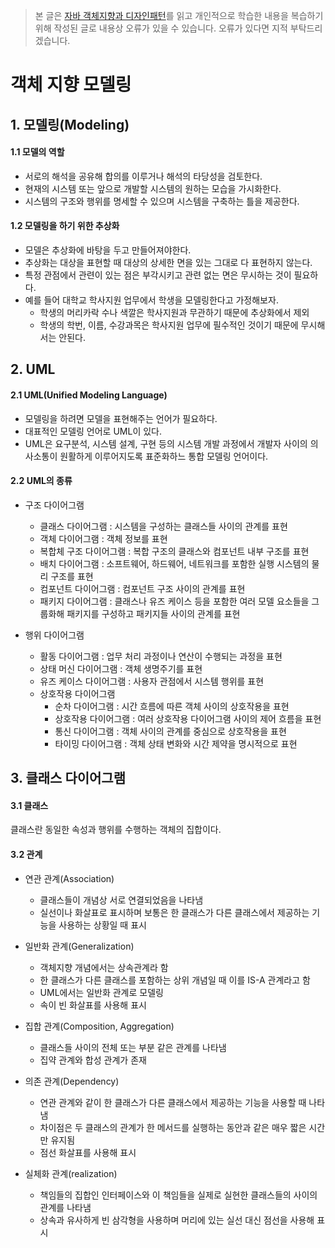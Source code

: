 > 본 글은 [자바 객체지향과 디자인패턴](https://book.naver.com/bookdb/book_detail.nhn?bid=7467601)를
읽고 개인적으로 학습한 내용을 복습하기 위해 작성된 글로 내용상 오류가 있을 수 있습니다.
오류가 있다면 지적 부탁드리겠습니다.

# 객체 지향 모델링

## 1. 모델링(Modeling)

#### 1.1 모델의 역할

- 서로의 해석을 공유해 합의를 이루거나 해석의 타당성을 검토한다.
- 현재의 시스템 또는 앞으로 개발할 시스템의 원하는 모습을 가시화한다.
- 시스템의 구조와 행위를 명세할 수 있으며 시스템을 구축하는 틀을 제공한다.

#### 1.2 모델링을 하기 위한 추상화

- 모델은 추상화에 바탕을 두고 만들어져야한다.
- 추상화는 대상을 표현할 때 대상의 상세한 면을 있는 그대로 다 표현하지 않는다.
- 특정 관점에서 관련이 있는 점은 부각시키고 관련 없는 면은 무시하는 것이 필요하다.
- 예를 들어 대학교 학사지원 업무에서 학생을 모델링한다고 가정해보자.
    - 학생의 머리카락 수나 색깔은 학사지원과 무관하기 때문에 추상화에서 제외
    - 학생의 학번, 이름, 수강과목은 학사지원 업무에 필수적인 것이기 때문에 무시해서는 안된다.

## 2. UML

#### 2.1 UML(Unified Modeling Language)
- 모델링을 하려면 모델을 표현해주는 언어가 필요하다. 
- 대표적인 모델링 언어로 UML이 있다. 
- UML은 요구분석, 시스템 설계, 구현 등의 시스템 개발 과정에서 개발자 사이의 의사소통이 원활하게 이루어지도록 표준화하느 통합 모델링 언어이다.

#### 2.2 UML의 종류

- 구조 다이어그램
    - 클래스 다이어그램 : 시스템을 구성하는 클래스들 사이의 관계를 표현
    - 객체 다이어그램 : 객체 정보를 표현
    - 복합체 구조 다이어그램 : 복합 구조의 클래스와 컴포넌트 내부 구조를 표현
    - 배치 다이어그램 : 소프트웨어, 하드웨어, 네트워크를 포함한 실행 시스템의 물리 구조를 표현
    - 컴포넌트 다이어그램 : 컴포넌트 구조 사이의 관계를 표현
    - 패키지 다이어그램 : 클래스나 유즈 케이스 등을 포함한 여러 모델 요소들을 그룹화해 패키지를 구성하고 패키지들 사이의 관계를 표현

- 행위 다이어그램
    - 활동 다이어그램 : 업무 처리 과정이나 연산이 수행되는 과정을 표현
    - 상태 머신 다이어그램 : 객체 생명주기를 표현
    - 유즈 케이스 다이어그램 : 사용자 관점에서 시스템 행위를 표현
    - 상호작용 다이어그램
        - 순차 다이어그램 : 시간 흐름에 따른 객체 사이의 상호작용을 표현
        - 상호작용 다이어그램 : 여러 상호작용 다이어그램 사이의 제어 흐름을 표현
        - 통신 다이어그램 : 객체 사이의 관계를 중심으로 상호작용을 표현
        - 타이밍 다이어그램 : 객체 상태 변화와 시간 제약을 명시적으로 표현

## 3. 클래스 다이어그램

#### 3.1 클래스
클래스란 동일한 속성과 행위를 수행하는 객체의 집합이다.

#### 3.2 관계
- 연관 관계(Association)
    - 클래스들이 개념상 서로 연결되었음을 나타냄
    - 실선이나 화살표로 표시하며 보통은 한 클래스가 다른 클래스에서 제공하는 기능을 사용하는 상황일 때 표시

- 일반화 관계(Generalization)
    - 객체지향 개념에서는 상속관계라 함
    - 한 클래스가 다른 클래스를 포함하는 상위 개념일 때 이를 IS-A 관계라고 함 
    - UML에서는 일반화 관계로 모델링
    - 속이 빈 화살표를 사용해 표시

- 집합 관계(Composition, Aggregation)
    - 클래스들 사이의 전체 또는 부분 같은 관계를 나타냄
    - 집약 관계와 합성 관계가 존재

- 의존 관계(Dependency)
    - 연관 관계와 같이 한 클래스가 다른 클래스에서 제공하는 기능을 사용할 때 나타냄
    - 차이점은 두 클래스의 관계가 한 메서드를 실행하는 동안과 같은 매우 짧은 시간만 유지됨
    - 점선 화살표를 사용해 표시

- 실체화 관계(realization)
    - 책임들의 집합인 인터페이스와 이 책임들을 실제로 실현한 클래스들의 사이의 관계를 나타냄
    - 상속과 유사하게 빈 삼각형을 사용하며 머리에 있는 실선 대신 점선을 사용해 표시

